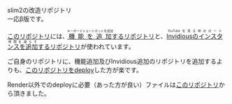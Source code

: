 slim2の改造リポジトリ<br>
一応β版です。

<a href="new-instance(yuki): https://github.com/LunaKamituki/new-instance">このリポジトリ</a>には、<a href="https://github.com/LunaKamituki/yuki-source"><ruby>機能を追加<rt>キーボードショートカットを追加</rt></ruby>するリポジトリ</a>と、<a href="https://github.com/LunaKamituki/yukiyoutube-inv-instances"><ruby>Invidiousのインスタンスを追加<rt>YouTubeを見る時のロード時間を減らす</rt></ruby>するリポジトリ</a>が使われています。

ご自身のリポジトリに、機能追加及びInvidious追加のリポジトリを追加するよりも、<a href="https://dashboard.render.com/blueprint/new?repo=https%3A%2F%2Fgithub.com%2FLunaKamituki%2Fnew-instance">このリポジトリをdeploy</a>した方が楽です。

Render以外でのdeployに必要（あった方が良い）ファイルは<a href="https://github.com/siawaseok3/slim-2-by-siawaseok">このリポジトリ</a>から頂きました。